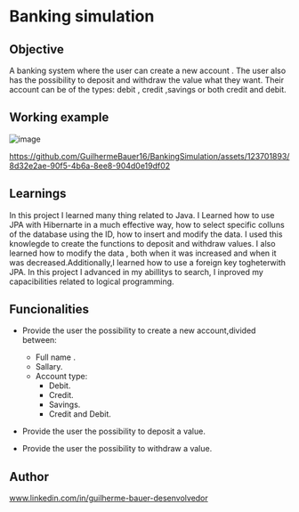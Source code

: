 # Banking simulation                
## Objective 
A banking system where the user can create a new account .
The user also has the possibility to deposit and withdraw the value what they want.
Their account can be of the types: debit , credit ,savings or both credit and debit.                        
   
## Working example         
![image](https://github.com/GuilhermeBauer16/BankingSimulation/assets/123701893/25fcad3a-c31d-4b03-8c7a-39c154b005a4)


https://github.com/GuilhermeBauer16/BankingSimulation/assets/123701893/8d32e2ae-90f5-4b6a-8ee8-904d0e19df02



## Learnings              
In this project I learned many thing related to Java.
I Learned how to use JPA with Hibernarte in a much effective way, how to select 
specific colluns of the database using the ID, how to insert  and modify the data.
I used this knowlegde to create the functions to deposit and withdraw values.
I also learned how to modify the data , both when it  was increased and when it
was decreased.Additionally,I learned how to use a foreign key togheterwith  JPA.
In this project I advanced in my abillitys to search,
I inproved my capacibilities related to logical programming.

## Funcionalities
* Provide the user the possibility to create a new account,divided between:
    * Full name .
    * Sallary.
    * Account type:
      * Debit.
      * Credit.
      * Savings.
      * Credit and Debit.
        
* Provide the user the possibility to deposit a value.
  
* Provide the user the possibility to withdraw a value.
  
## Author
 www.linkedin.com/in/guilherme-bauer-desenvolvedor
  
